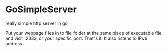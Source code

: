 # GoSimpleServer
really simple http server in go

Put your webpage files in to file folder at the same place of executable file and visit :2333, or your specific port. That's it. It also listens to IPv6 address.
